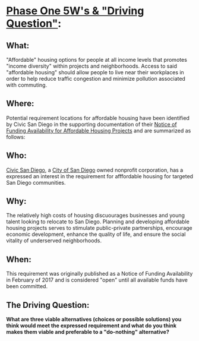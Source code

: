 # [Phase One 5W's & "Driving Question"](https://github.com/BEICOOP/BEICPBLChallenge/blob/master/Phase1/TOC.md):

## What:  
"Affordable" housing options for people at all income levels that promotes "income diversity" within projects and neighborhoods. Access to said "affordable housing" should allow people to live near their workplaces in order to help reduce traffic congestion and minimize pollution associated with commuting.

## Where:  
Potential requirement locations for affordable housing have been identified by Civic San Diego in the supporting documentation of their [Notice of Funding Availability for Affordable Housing Projects](http://civicsd.com/programs/affordable-housing/notice-of-funding-availability/) and are summarized as follows:

## Who: 
[Civic San Diego](http://civicsd.com/), a [City of San Diego](https://www.sandiego.gov/) owned nonprofit corporation, has a expressed an interest in the requirement for afffordable housing for targeted San Diego communities.   

## Why:  
The relatively high costs of housing discuourages businesses and young talent looking to relocate to San Diego.  Planning and developing affordable housing projects serves to stimulate public-private partnerships, encourage economic development, enhance the quality of life, and ensure the social vitality of underserved neighborhoods. 

## When: 
This requirement was originally published as a Notice of Funding Availability in February of 2017 and is considered "open" until all available funds have been committed.

## The Driving Question:
**What are three viable alternatives (choices or possible solutions) you think would meet the expressed requirement and what do you think makes them viable and preferable to a "do-nothing" alternative?**
